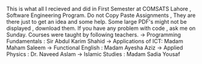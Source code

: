 This is what all I recieved and did in First Semester at COMSATS Lahore , Software Engineering Program.
Do not Copy Paste Assignments , They are there just to get an idea and some help.
Some large PDF's might not be displayed , download them.
If you have any problem with code , ask me on Sunday.
Courses were taught by following teachers.
-> Programming Fundamentals : Sir Abdul Karim Shahid
-> Applications of ICT: Madam Maham Saleem
-> Functional English : Madam Ayesha Aziz
-> Applied Physics : Dr. Naveed Aslam
-> Islamic Studies : Madam Sadia Yousaf

